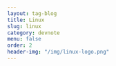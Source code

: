 ```yaml
---
layout: tag-blog
title: Linux
slug: linux
category: devnote
menu: false
order: 2
header-img: "/img/linux-logo.png"
---
```

